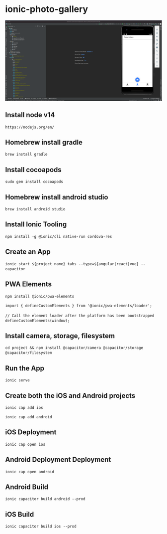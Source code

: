 # ionic-photo-gallery

![Angular-android](./images/Angular-android.png)

## Install node v14
```
https://nodejs.org/en/
```
## Homebrew install gradle
```
brew install gradle
```

## Install cocoapods
```
sudo gem install cocoapods
```
## Homebrew install android studio
```
brew install android studio
```

## Install Ionic Tooling

```
npm install -g @ionic/cli native-run cordova-res
```

## Create an App

```
ionic start ${project name} tabs --type=${angular|react|vue} --capacitor
```

## PWA Elements

```
npm install @ionic/pwa-elements
```

```
import { defineCustomElements } from '@ionic/pwa-elements/loader';

// Call the element loader after the platform has been bootstrapped
defineCustomElements(window);
```

## Install camera, storage, filesystem
```
cd project && npm install @capacitor/camera @capacitor/storage @capacitor/filesystem
```

## Run the App

```
ionic serve
```

## Create both the iOS and Android projects

```
ionic cap add ios
```

```
ionic cap add android
```

## iOS Deployment
```
ionic cap open ios
```

## Android Deployment Deployment
```
ionic cap open android
```


## Android Build
```
ionic capacitor build android --prod
```


## iOS Build
```
ionic capacitor build ios --prod
```
